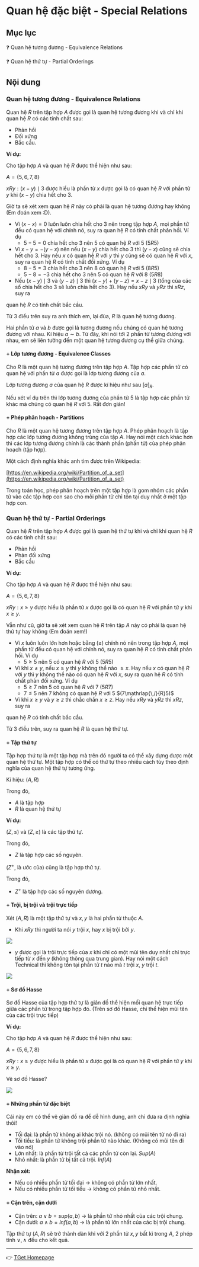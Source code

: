 # Quan hệ đặc biệt - Special Relations
## Mục lục
:question: Quan hệ tương đương - Equivalence Relations

:question: Quan hệ thứ tự - Partial Orderings

## Nội dung
### Quan hệ tương đương - Equivalence Relations
Quan hệ $R$ trên tập hợp $A$ được gọi là quan hệ tương đương khi và chỉ khi quan hệ $R$ có các tính
chất sau:
- Phản hồi
- Đối xứng 
- Bắc cầu.

**Ví dụ:**

Cho tập hợp $A$ và quan hệ $R$ được thể hiện như sau:

$A=\{5,6,7,8\}$

$xRy: (x - y) \mid 3$ được hiểu là phần tử $x$ được gọi là có quan hệ $R$ với phần tử $y$ khi
$(x-y)$ chia hết cho $3$.


Giờ ta sẽ xét xem quan hệ $R$ này có phải là quan hệ tương đương hay không (Em đoán xem :D).

- Vì $(x - x)=0$ luôn luôn chia hết cho $3$ nên trong tập hợp $A$, mọi phần tử đều có quan hệ
  với chính nó, suy ra quan hệ $R$ có tính chất phản hồi. Ví dụ
    - $5 - 5 = 0$ chia hết cho $3$ nên $5$ có quan hệ $R$ với $5$ $(5R5)$
- Vì $x-y=-(y-x)$ nên nếu $(x - y)$ chia hết cho $3$ thì $(y-x)$ cũng sẽ chia hết cho $3$. Hay nếu $x$ có quan hệ $R$ với $y$ thì $y$ cũng sẽ có quan hệ $R$ với $x$, suy ra quan hệ $R$ có tính chất đối xứng. Ví dụ
    - $8-5 = 3$ chia hết cho $3$ nên $8$ có quan hệ $R$ với $5$ $(8R5)$
    - $5-8 = -3$ chia hết cho $3$ nên $5$ có quan hệ $R$ với $8$ $(5R8)$
- Nếu $(x-y) \mid 3$ và $(y-z)\mid 3$ thì $(x-y) + (y-z) = x-z\mid 3$ (tổng của các số chia hết cho $3$ sẽ luôn chia hết cho $3$). Hay nếu $xRy$ và $yRz$ thì $xRz$, suy ra

quan hệ $R$ có tính chất bắc cầu.

Từ $3$ điều trên suy ra anh thích em, lại đùa, $R$ là quan hệ tương đương.

Hai phần tử $a$ và $b$ được gọi là tương đương nếu chúng có quan hệ tương đương với nhau. Kí hiệu
$a\sim b$. Từ đây, khi nói tới 2 phần tử tương đương với nhau, em sẽ liên tưởng đến một quan hệ
tương đương cụ thể giữa chúng.

#### + Lớp tương đương - Equivalence Classes
Cho $R$ là một quan hệ tương đương trên tập hợp $A$. Tập hợp các phần tử có quan hệ với phần tử $a$
được gọi là lớp tương đương của $a$.

Lớp tương đương $a$ của quan hệ $R$ được kí hiệu như sau $\lbrack a\rbrack_{R}$.

Nếu xét ví dụ trên thì lớp tương đương của phần tử $5$ là tập hợp các phần tử khác mà chúng có quan hệ $R$ với $5$. Rất đơn giản!

#### + Phép phân hoạch - Partitions
Cho $R$ là một quan hệ tương đương trên tập hợp $A$. Phép phân hoạch là tập hợp các lớp tương đương
không trùng của tập $A$. Hay nói một cách khác hơn thì các lớp tương đương chính là các
thành phần (phần tử) của phép phân hoạch (tập hợp).

Một cách định nghĩa khác anh tìm được trên Wikipedia:

[https://en.wikipedia.org/wiki/Partition_of_a_set](https://en.wikipedia.org/wiki/Partition_of_a_set)

Trong toán học, phép phân hoạch trên một tập hợp là gom nhóm các phần tử vào các tập hợp con sao cho
mỗi phần tử chỉ tồn tại duy nhất ở một tập hợp con.

[//]: # (Một quan hệ tương đương sẽ tương ứng với một phép phân hoạch và ngược lại.)

### Quan hệ thứ tự - Partial Orderings
Quan hệ $R$ trên tập hợp $A$ được gọi là quan hệ thứ tự khi và chỉ khi quan hệ $R$ có các tính
chất sau:
- Phản hồi
- Phản đối xứng
- Bắc cầu

**Ví dụ:**

Cho tập hợp $A$ và quan hệ $R$ được thể hiện như sau:

$A=\{5,6,7,8\}$

$xRy: x\geq y$ được hiểu là phần tử $x$ được gọi là có quan hệ $R$ với phần tử $y$ khi $x\geq y$.

Vẫn như cũ, giờ ta sẽ xét xem quan hệ $R$ trên tập $A$ này có phải là quan hệ thứ tự hay không (Em
đoán xem!)

- Vì $x$ luôn luôn lớn hơn hoặc bằng ($\geq$) chính nó nên trong tập hợp $A$, mọi phần tử đều có quan hệ
  với chính nó, suy ra quan hệ $R$ có tính chất phản hồi. Ví dụ
    - $5\geq 5$ nên $5$ có quan hệ $R$ với $5$ $(5R5)$
- Vì khi $x\neq y$, nếu $x\geq y$ thì $y$ không thể nào $\geq x$. Hay nếu $x$ có quan hệ $R$ với $y$ thì $y$ không thể nào có quan hệ $R$ với $x$, suy ra quan hệ $R$ có tính chất phản đối xứng. Ví dụ
    - $5\geq 7$ nên $5$ có quan hệ $R$ với $7$ $(5R7)$
    - $7\leq 5$ nên $7$ không có quan hệ $R$ với $5$ $(7\mathrlap{\,/}{R}5)$
- Vì khi $x\geq y$ và $y\geq z$ thì chắc chắn $x\geq z$. Hay nếu $xRy$ và $yRz$ thì $xRz$, suy ra

quan hệ $R$ có tính chất bắc cầu.

Từ 3 điều trên, suy ra quan hệ $R$ là quan hệ thứ tự.

#### + Tập thứ tự
Tập hợp thứ tự là một tập hợp mà trên đó người ta có thể xây dựng được một quan hệ thứ tự. Một tập
hợp có thể có thứ tự theo nhiều cách tùy theo định nghĩa của quan hệ thứ tự tương ứng.

Kí hiệu: $(A, R)$

Trong đó,
- $A$ là tập hợp
- $R$ là quan hệ thứ tự

**Ví dụ:**

$(Z, \leq)$ và $(Z, \geq)$ là các tập thứ tự.

Trong đó,
- $Z$ là tập hợp các số nguyên.

$(Z^+$, là ước của$)$ cũng là tập hợp thứ tự.

Trong đó,
- $Z^+$ là tập hợp các số nguyên dương.

#### + Trội, bị trội và trội trực tiếp
Xét $(A, R)$ là một tập thứ tự và $x, y$ là hai phần tử thuộc $A$.

- Khi $xRy$ thì người ta nói $y$ trội $x$, hay $x$ bị trội bởi $y$.

<img src="https://g.gravizo.com/svg?
digraph G {
    x->t
    t->y
}" />

- $y$ được gọi là trội trực tiếp của $x$ khi chỉ có một mũi tên duy nhất chỉ trực tiếp từ $x$ đến $y$ (không thông qua trung gian). Hay nói một cách Technical thì không tồn tại phần tử $t$ nào mà $t$ trội $x$, $y$ trội $t$.

<img src="https://g.gravizo.com/svg?
digraph G {
    x->y
}" />

#### + Sơ đồ Hasse
Sơ đồ Hasse của tập hợp thứ tự là giản đồ thể hiện mối quan hệ trực tiếp giữa các phần tử trong tập hợp đó. (Trên sơ đồ Hasse, chỉ thể hiện mũi tên của các trội trực tiếp)

**Ví dụ:**

Cho tập hợp $A$ và quan hệ $R$ được thể hiện như sau:

$A=\{5,6,7,8\}$

$xRy: x\geq y$ được hiểu là phần tử $x$ được gọi là có quan hệ $R$ với phần tử $y$ khi $x\geq y$.

Vẽ sơ đồ Hasse?

<img src="https://g.gravizo.com/svg?
digraph G {
    8->7
    7->6
    6->5
}" />

#### + Những phần tử đặc biệt
Cái này em có thể vẽ giản đồ ra để dễ hình dung, anh chỉ đưa ra định nghĩa thôi!

- Tối đại: là phần tử không ai khác trội nó. (không có mũi tên từ nó đi ra)
- Tối tiểu: là phần tử không trội phần tử nào khác. (Không có mũi tên đi vào nó)
- Lớn nhất: là phần tử trội tất cả các phần tử còn lại. $Sup(A)$
- Nhỏ nhất: là phần tử bị tất cả trội. $Inf(A)$

**Nhận xét:**

- Nếu có nhiều phần tử tối đại $\to$ không có phần tử lớn nhất.
- Nếu có nhiều phần tử tối tiểu $\to$ không có phần tử nhỏ nhất.

#### + Cận trên, cận dưới
- Cận trên: $a\vee b = sup(a, b)$ $\to$ là phần tử nhỏ nhất của các trội chung.
- Cận dưới: $a \wedge b = inf(a, b)$ $\to$ là phần tử lớn nhất của các bị trội chung.

Tập thứ tự $(A, R)$ sẽ trở thành dàn khi với 2 phần tử $x, y$ bất kì trong $A$, 2 phép tính $\vee, \wedge$ đều cho kết quả.

___
:point_right: [TGet Homepage](/#toán-rời-rạc-discrete-mathematics)

